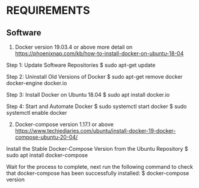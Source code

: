 # REQUIREMENTS

## Software

1. Docker version 19.03.4 or above
more detail on https://phoenixnap.com/kb/how-to-install-docker-on-ubuntu-18-04

  Step 1: Update Software Repositories
  $ sudo apt-get update

  Step 2: Uninstall Old Versions of Docker
  $ sudo apt-get remove docker docker-engine docker.io

  Step 3: Install Docker on Ubuntu 18.04
  $ sudo apt install docker.io

  Step 4: Start and Automate Docker
  $ sudo systemctl start docker
  $ sudo systemctl enable docker

2. Docker-compose version 1.17.1 or above
https://www.techiediaries.com/ubuntu/install-docker-19-docker-compose-ubuntu-20-04/

  Install the Stable Docker-Compose Version from the Ubuntu Repository
  $ sudo apt install docker-compose

  Wait for the process to complete, next run the following command to check that docker-compose has been successfully installed:
  $ docker-compose version
